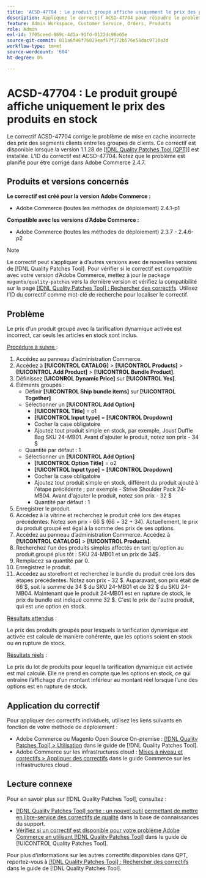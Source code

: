 ```yaml
---
title: 'ACSD-47704 : Le produit groupé affiche uniquement le prix des produits en stock'
description: Appliquez le correctif ACSD-47704 pour résoudre le problème d’Adobe Commerce où un produit groupé affiche uniquement le prix des produits en stock.
feature: Admin Workspace, Customer Service, Orders, Products
role: Admin
exl-id: 7f05ceed-869c-4d1a-91fd-0122dc98e65e
source-git-commit: 011a6f46f76029eaf67f172b576e58dac9710a3d
workflow-type: tm+mt
source-wordcount: '604'
ht-degree: 0%

---
```


# ACSD-47704 : Le produit groupé affiche uniquement le prix des produits en stock

Le correctif ACSD-47704 corrige le problème de mise en cache incorrecte des prix des segments clients entre les groupes de clients. Ce correctif est disponible lorsque la version 1.1.28 de [[!DNL Quality Patches Tool (QPT)]](https://experienceleague.adobe.com/fr/docs/commerce-operations/tools/quality-patches-tool/quality-patches-tool-to-self-serve-quality-patches) est installée. L’ID du correctif est ACSD-47704. Notez que le problème est planifié pour être corrigé dans Adobe Commerce 2.4.7.

## Produits et versions concernés

**Le correctif est créé pour la version Adobe Commerce :**

* Adobe Commerce (toutes les méthodes de déploiement) 2.4.1-p1

**Compatible avec les versions d’Adobe Commerce :**

* Adobe Commerce (toutes les méthodes de déploiement) 2.3.7 - 2.4.6-p2

>[!NOTE]
>
>Le correctif peut s’appliquer à d’autres versions avec de nouvelles versions de [!DNL Quality Patches Tool]. Pour vérifier si le correctif est compatible avec votre version d’Adobe Commerce, mettez à jour le package `magento/quality-patches` vers la dernière version et vérifiez la compatibilité sur la page [[!DNL Quality Patches Tool] : Rechercher des correctifs](https://experienceleague.adobe.com/tools/commerce-quality-patches/index.html?lang=fr). Utilisez l’ID du correctif comme mot-clé de recherche pour localiser le correctif.

## Problème

Le prix d’un produit groupé avec la tarification dynamique activée est incorrect, car seuls les articles en stock sont inclus.

<u>Procédure à suivre </u> :

1. Accédez au panneau d’administration Commerce.
1. Accédez à **[!UICONTROL CATALOG]** > **[!UICONTROL Products]** > **[!UICONTROL Add Product]** > **[!UICONTROL Bundle Product]**.
1. Définissez **[UICONROL Dynamic Price]** sur **[!UICONTROL Yes]**.
1. Éléments groupés :
   * Définir **[!UICONTROL Ship bundle items]** sur **[!UICONTROL Together]**
   * Sélectionner un **[!UICONTROL Add Option]**
      * **[!UICONTROL Title]** = o1
      * **[!UICONTROL Input type]** = **[!UICONTROL Dropdown]**
      * Cocher la case obligatoire
      * Ajoutez tout produit simple en stock, par exemple, Joust Duffle Bag SKU 24-MB01. Avant d&#39;ajouter le produit, notez son prix - 34 $
   * Quantité par défaut : 1
   * Sélectionner un **[!UICONTROL Add Option]**
      * **[!UICONTROL Option Title]** = o2
      * **[!UICONTROL Input type]** = **[!UICONTROL Dropdown]**
      * Cocher la case obligatoire
      * Ajoutez tout produit simple en stock, différent du produit ajouté à l&#39;étape précédente ; par exemple - Strive Shoulder Pack 24-MB04. Avant d&#39;ajouter le produit, notez son prix - 32 $
      * Quantité par défaut : 1
1. Enregistrer le produit.
1. Accédez à la vitrine et recherchez le produit créé lors des étapes précédentes. Notez son prix - 66 $
(66 = 32 + 34).
Actuellement, le prix du produit groupé est égal à la somme des prix de ses options.
1. Accédez au panneau d’administration Commerce. Accédez à **[!UICONTROL CATALOG]** > **[!UICONTROL Products]**.
1. Recherchez l’un des produits simples affectés en tant qu’option au produit groupé plus tôt :
SKU 24-MB01 et un prix de 34$.
1. Remplacez sa quantité par 0.
1. Enregistrez le produit.
1. Accédez au storefront et recherchez le bundle du produit créé lors des étapes précédentes. Notez son prix - 32 $. Auparavant, son prix était de 66 $, soit la somme de 34 $ du SKU 24-MB01 et de 32 $ du SKU 24-MB04. Maintenant que le produit 24-MB01 est en rupture de stock, le prix du bundle est indiqué comme 32 $. C&#39;est le prix de l&#39;autre produit, qui est une option en stock.

<u>Résultats attendus</u> :

Le prix des produits groupés pour lesquels la tarification dynamique est activée est calculé de manière cohérente, que les options soient en stock ou en rupture de stock.

<u>Résultats réels</u> :

Le prix du lot de produits pour lequel la tarification dynamique est activée est mal calculé. Elle ne prend en compte que les options en stock, ce qui entraîne l’affichage d’un montant inférieur au montant réel lorsque l’une des options est en rupture de stock.

## Application du correctif

Pour appliquer des correctifs individuels, utilisez les liens suivants en fonction de votre méthode de déploiement :

* Adobe Commerce ou Magento Open Source On-premise : [[!DNL Quality Patches Tool] > Utilisation](/help/tools/quality-patches-tool/usage.md) dans le guide de [!DNL Quality Patches Tool].
* Adobe Commerce sur les infrastructures cloud : [Mises à niveau et correctifs > Appliquer des correctifs](https://experienceleague.adobe.com/docs/commerce-cloud-service/user-guide/develop/upgrade/apply-patches.html?lang=fr) dans le guide Commerce sur les infrastructures cloud .

## Lecture connexe

Pour en savoir plus sur [!DNL Quality Patches Tool], consultez :

* [[!DNL Quality Patches Tool] sortie : un nouvel outil permettant de mettre en libre-service des correctifs de qualité](https://experienceleague.adobe.com/fr/docs/commerce-operations/tools/quality-patches-tool/quality-patches-tool-to-self-serve-quality-patches) dans la base de connaissances du support.
* [Vérifiez si un correctif est disponible pour votre problème Adobe Commerce en utilisant [!DNL Quality Patches Tool]](/help/tools/quality-patches-tool/patches-available-in-qpt/check-patch-for-magento-issue-with-magento-quality-patches.md) dans le guide de [!UICONTROL Quality Patches Tool].


Pour plus d’informations sur les autres correctifs disponibles dans QPT, reportez-vous à [[!DNL Quality Patches Tool] : Rechercher des correctifs](https://experienceleague.adobe.com/tools/commerce-quality-patches/index.html?lang=fr) dans le guide de [!DNL Quality Patches Tool].
